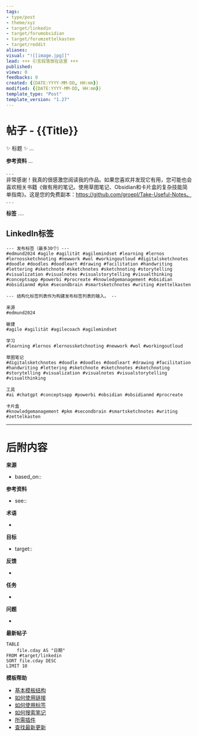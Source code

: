 ```yaml
---
tags: 
- type/post 
- theme/xyz
- target/linkedin 
- target/forumobsidian
- target/forumzettelkasten
- target/reddit
aliases:
visual: "![[image.jpg]]"
lead: +++ 引言段落放在这里 +++
published:
views: 0
feedbacks: 0
created: {{DATE:YYYY-MM-DD, HH:mm}}
modified: {{DATE:YYYY-MM-DD, HH:mm}}
template_type: "Post"
template_version: "1.27"
---
```


# 帖子 - {{Title}}

<!-- 这个故事的主要内容 -->
✨ 标题 ✨
...

**参考资料**
...

. . .  
非常感谢！我真的很感激您阅读我的作品。如果您喜欢并发现它有用，您可能也会喜欢相关书籍《做有用的笔记。使用草图笔记、Obsidian和卡片盒的复杂技能简单指南》。这是您的免费副本：https://github.com/groepl/Take-Useful-Notes。
. . .  

**标签**
....

## LinkedIn标签

```
--- 发布标签（最多30个）---
#edmund2024 #agile #agilität #agilemindset #learning #lernos #lernossketchnoting #newwork #wol #workingoutloud #digitalsketchnotes #doodle #doodles #doodleart #drawing #facilitation #handwriting #lettering #sketchnote #sketchnotes #sketchnoting #storytelling #visualization #visualnotes #visualstorytelling #visualthinking #conceptsapp #powerbi #procreate #knowledgemanagement #obsidian #obsidianmd #pkm #secondbrain #smartsketchnotes #writing #zettelkasten 
```

```
--- 结构化标签列表作为构建发布标签列表的输入。 --

来源
#edmund2024

敏捷
#agile #agilität #agilecoach #agilemindset 

学习
#learning #lernos #lernossketchnoting #newwork #wol #workingoutloud 

草图笔记
#digitalsketchnotes #doodle #doodles #doodleart #drawing #facilitation #handwriting #lettering #sketchnote #sketchnotes #sketchnoting #storytelling #visualization #visualnotes #visualstorytelling #visualthinking

工具
#ai #chatgpt #conceptsapp #powerbi #obsidian #obsidianmd #procreate 

卡片盒
#knowledgemanagement #pkm #secondbrain #smartsketchnotes #writing #zettelkasten 
```

---
# 后附内容
**来源**
<!--始终保留指向来源的链接。 -->
- based_on::

**参考资料**
<!-- 指向内容中未引用页面的链接。参见: [[相关笔记]] 因为 <原因> -->
- see:: 

**术语**
<!-- 指向定义页面的链接。 -->
- 

**目标**
<!-- 指向项目笔记或外部发布内容的链接。 -->
- target::

**反馈**
<!-- 来自社交媒体或其他受众的任何批评、想法或问题？ --> 
- 


**任务**
<!-- 获得最终版本还需要做什么？ --> 
- 


**问题**
<!-- 在草稿版本中您还需要考虑什么？ --> 
- 

**最新帖子**
<!-- 指向电子书章节的链接 -->

```dataview
TABLE 
	file.cday AS "日期"
FROM #target/linkedin 
SORT file.cday DESC
LIMIT 10
```

**模板帮助**
<!-- 指向GitHub上外部帮助页面的链接。 -->
- [基本模板结构](https://github.com/groepl/Obsidian-Templates#basic-template-structure)
- [如何使用链接](https://github.com/groepl/Obsidian-Templates#how-to-use-links)
- [如何使用标签](https://github.com/groepl/Obsidian-Templates#how-to-use-tags)
- [如何搜索笔记](https://github.com/groepl/Obsidian-Templates#how-to-search-notes)
- [所需插件](https://github.com/groepl/Obsidian-Templates#obsidian-plugins-needed)
- [查找最新更新](https://github.com/groepl/Obsidian-Templates)